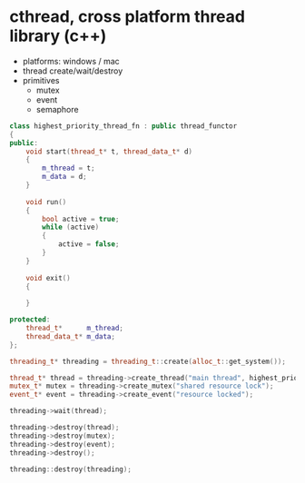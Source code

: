 # cthread, cross platform thread library (c++)

- platforms: windows / mac
- thread create/wait/destroy
- primitives
  - mutex
  - event
  - semaphore

```c++
class highest_priority_thread_fn : public thread_functor
{
public:
    void start(thread_t* t, thread_data_t* d)
    {
        m_thread = t;
        m_data = d;
    }
  
    void run()
    {
        bool active = true;
        while (active)
        {
            active = false;
        }
    }
  
    void exit()
    {
      
    }

protected:
    thread_t*      m_thread;
    thread_data_t* m_data;
};

threading_t* threading = threading_t::create(alloc_t::get_system());

thread_t* thread = threading->create_thread("main thread", highest_priority_thread_fn, threading_t::HIGHEST_PRIORITY);
mutex_t* mutex = threading->create_mutex("shared resource lock");
event_t* event = threading->create_event("resource locked");

threading->wait(thread);

threading->destroy(thread);
threading->destroy(mutex);
threading->destroy(event);
threading->destroy();

threading::destroy(threading);
```
